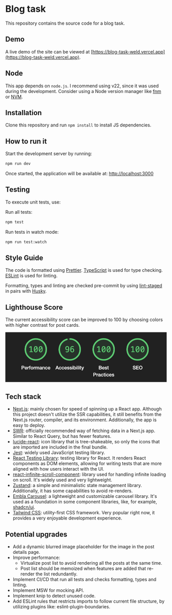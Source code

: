 # Blog task

This repository contains the source code for a blog task.

## Demo

A live demo of the site can be viewed at [https://blog-task-weld.vercel.app](https://blog-task-weld.vercel.app).

## Node

This app depends on `node.js`. I recommend using v22, since it was used during the development. Consider using a Node version manager like [fnm](https://github.com/Schniz/fnm) or [NVM](https://github.com/nvm-sh/nvm).

## Installation

Clone this repository and run `npm install` to install JS dependencies.

## How to run it

Start the development server by running:

```bash
npm run dev
```

Once started, the application will be available at: [http://localhost:3000](http://localhost:3000)

## Testing

To execute unit tests, use:

Run all tests:

```bash
npm test
```

Run tests in watch mode:

```bash
npm run test:watch
```

## Style Guide

The code is formatted using [Prettier](https://github.com/prettier/prettier).
[TypeScript](https://www.typescript.org/) is used for type checking.
[ESLint](https://eslint.org/) is used for linting.

Formatting, types and linting are checked pre-commit by using [lint-staged](https://github.com/lint-staged/lint-staged) in pairs with [Husky](https://github.com/typicode/husky).

## Lighthouse Score

The current accessibility score can be improved to 100 by choosing colors with higher contrast for post cards.

![Lighthouse Score](./lighthouse_score.png)

## Tech stack

- [Next.js](https://nextjs.org/): mainly chosen for speed of spinning up a React app. Although this project doesn't utilize the SSR capabilities, it still benefits from the Next.js router, compiler, and its environment. Additionally, the app is easy to deploy.
- [SWR](https://swr.vercel.app/): officially recommended way of fetching data in a Next.js app. Similar to React Query, but has fewer features.
- [lucide-react](https://lucide.dev/): icon library that is tree-shakeable, so only the icons that are imported are included in the final bundle.
- [Jest](https://jestjs.io/): widely used JavaScript testing library.
- [React Testing Library](https://testing-library.com/docs/react-testing-library/intro/): testing library for React. It renders React components as DOM elements, allowing for writing tests that are more aligned with how users interact with the UI.
- [react-infinite-scroll-component](https://www.npmjs.com/package/react-infinite-scroll-component): library used for handling infinite loading on scroll. It's widely used and very lightweight.
- [Zustand](https://zustand-demo.pmnd.rs/): a simple and minimalistic state management library. Additionally, it has some capabilities to avoid re-renders.
- [Embla Carousel](https://www.embla-carousel.com/): a lightweight and customizable carousel library. It's used as a foundation in some component libraries, like, for example, [shadcn/ui](https://ui.shadcn.com/).
- [Tailwind CSS](https://tailwindcss.com/): utility-first CSS framework. Very popular right now, it provides a very enjoyable development experience.

## Potential upgrades

- Add a dynamic blurred image placeholder for the image in the post details page.
- Improve performance:
  - Virtualize post list to avoid rendering all the posts at the same time.
  - Post list should be memoized when features are added that re-render the list redundantly.
- Implement CI/CD that run all tests and checks formatting, types and linting.
- Implement MSW for mocking API.
- Implement knip to detect unused code.
- Add ESLint rules that restricts imports to follow current file structure, by utilizing plugins like: eslint-plugin-boundaries.
